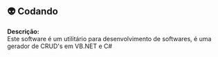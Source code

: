 ## :alien: Codando 

**Descrição:**  
Este software é um utilitário para desenvolvimento de softwares, é uma gerador de CRUD's em VB.NET e C#
